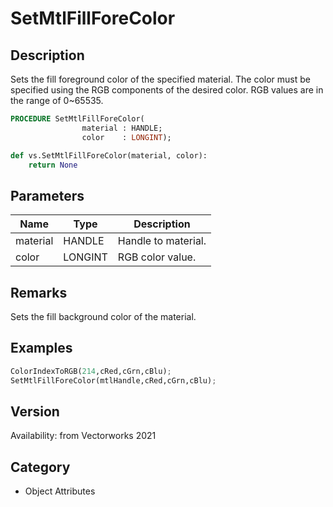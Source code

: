 # SetMtlFillForeColor

## Description
Sets the fill foreground color of the specified material. The color must be specified using the RGB components of the desired color. RGB values are in the range of 0~65535.

```pascal
PROCEDURE SetMtlFillForeColor(
				material : HANDLE;
				color    : LONGINT);
```

```python
def vs.SetMtlFillForeColor(material, color):
    return None
```

## Parameters
|Name|Type|Description|
|---|---|---|
|material|HANDLE|Handle to material.|
|color|LONGINT|RGB color value.|

## Remarks
Sets the fill background color of the material.

## Examples
```python
ColorIndexToRGB(214,cRed,cGrn,cBlu);
SetMtlFillForeColor(mtlHandle,cRed,cGrn,cBlu);
```

## Version
Availability: from Vectorworks 2021

## Category
* Object Attributes

